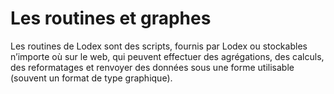 # Les routines et graphes

Les routines de Lodex sont des scripts, fournis par Lodex ou stockables n’importe où sur le web, qui peuvent effectuer
des agrégations, des calculs, des reformatages et renvoyer des données sous une forme utilisable (souvent un format de
type graphique).
